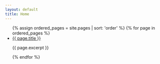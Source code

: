 ```yaml
---
layout: default
title: Home
---
```


<ul>
  {% assign ordered_pages = site.pages | sort: 'order' %}
  {% for page in ordered_pages %}
    <li>
      <a href="{{ page.url }}">{{ page.title }}</a>
      <p>{{ page.excerpt }}</p>
    </li>
  {% endfor %}
</ul>
